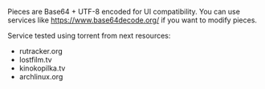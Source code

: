 Pieces are Base64 + UTF-8 encoded for UI compatibility.
You can use services like https://www.base64decode.org/ if you want to modify pieces.

Service tested using torrent from next resources:
- rutracker.org
- lostfilm.tv
- kinokopilka.tv
- archlinux.org